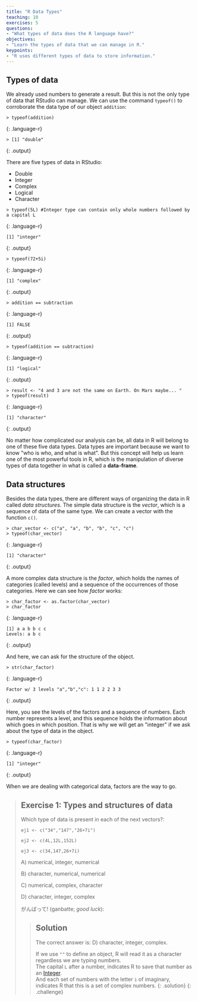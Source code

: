 ```yaml
---
title: "R Data Types"
teaching: 10
exercises: 5
questions:
- "What types of data does the R language have?"
objectives:
- "Learn the types of data that we can manage in R."
keypoints:
- "R uses different types of data to store information."
---
```

## Types of data

We already used numbers to generate a result. But this is not the only type of data that RStudio 
can manage. We can use the command `typeof()` to corroborate the data type of our object `addition`:

~~~
> typeof(addition)
~~~
{: .language-r}

~~~
> [1] "double"
~~~
{: .output}

There are five types of data in RStudio:
* Double
* Integer
* Complex
* Logical
* Character

~~~
> typeof(5L) #Integer type can contain only whole numbers followed by a capital L
~~~
{: .language-r}
~~~
[1] "integer"
~~~
{: .output}

~~~
> typeof(72+5i)
~~~
{: .language-r}
~~~
[1] "complex"
~~~
{: .output}

~~~
> addition == subtraction
~~~
{: .language-r}
~~~
[1] FALSE
~~~
{: .output}

~~~
> typeof(addition == subtraction)
~~~
{: .language-r}
~~~
[1] "logical"
~~~
{: .output}

~~~
> result <- "4 and 3 are not the same on Earth. On Mars maybe... "
> typeof(result)
~~~
{: .language-r}
~~~
[1] "character"
~~~
{: .output}

No matter how complicated our analysis can be, all data in R will belong to one of these
five data types. Data types are important because we want to know "who is who, and 
what is what". But this concept will help us learn one of the most powerful tools in R, which is 
the manipulation of diverse types of data together in what is called a **data-frame**.

## Data structures

Besides the data types, there are different ways of organizing the data in R called *data structures*. The simple data structure is the *vector*, which is a sequence of data of the same type. We can create a vector with the function `c()`.
~~~
> char_vector <- c("a", "a", "b", "b", "c", "c")
> typeof(char_vector)
~~~
{: .language-r}
~~~
[1] "character"
~~~
{: .output}

A more complex data structure is the *factor*, which holds the names of categories (called levels) and a sequence of the occurrences of those categories.
Here we can see how *factor* works:
~~~
> char_factor <- as.factor(char_vector)
> char_factor
~~~
{: .language-r}
~~~
[1] a a b b c c
Levels: a b c
~~~
{: .output}

And here, we can ask for the structure of the object.
~~~
> str(char_factor)
~~~
{: .language-r}
~~~
Factor w/ 3 levels "a","b","c": 1 1 2 2 3 3
~~~
{: .output}

Here, you see the levels of the factors and a sequence of numbers. Each number represents a level, and this sequence holds the information about which goes in which position. That is why we will get an "integer" if we ask about the type of data in the object.
~~~
> typeof(char_factor)
~~~
{: .language-r}
~~~
[1] "integer"
~~~
{: .output}

When we are dealing with categorical data, factors are the way to go.

> ## Exercise 1: Types and structures of data
> 
> Which type of data is present in each of the next vectors?:
> 
> `ej1 <- c("34","147","26+7i")`
>
> `ej2 <- c(4L,12L,152L)`
>
> `ej3 <- c(34,147,26+7i)`
> 
> A) numerical, integer, numerical
>
> B) character, numerical, numerical
>
> C) numerical, complex, character
>
> D) character, integer, complex
>
> がんばって! (ganbatte; *good luck*):
>> ## Solution
>> The correct answer is: 
>> D) character, integer, complex.  
>>   
>> If we use `""` to define an object, R will read it as a character regardless we are typing numbers.  
>> The capital `L` after a number, indicates R to save that number as an
>> [Integer](https://stackoverflow.com/questions/23660094/whats-the-difference-between-integer-class-and-numeric-class-in-r).   
>> And each set of numbers with the letter 
>> `i` of imaginary, indicates R that this is a set of 
>> complex numbers.
> {: .solution}
{: .challenge} 

